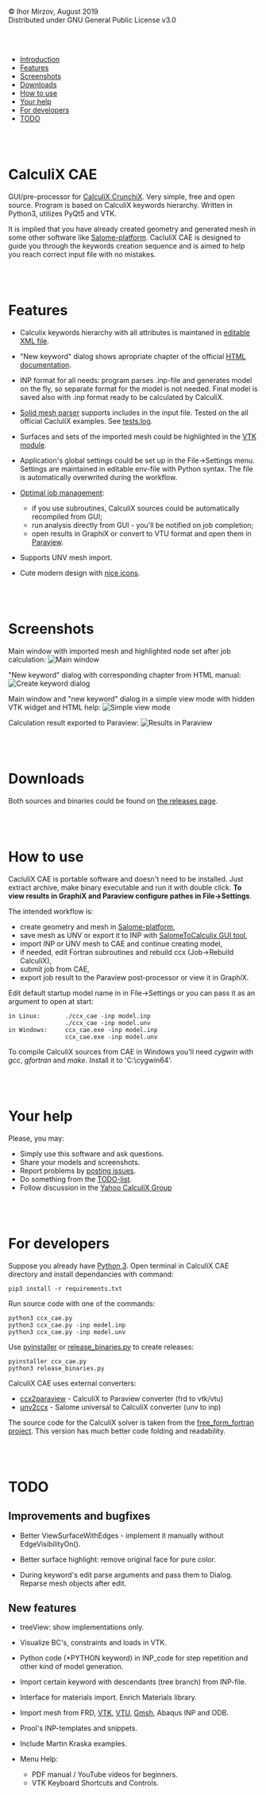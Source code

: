 © Ihor Mirzov, August 2019  
Distributed under GNU General Public License v3.0

<br/><br/>



- [Introduction](#calculix-cae)
- [Features](#features)
- [Screenshots](#screenshots)
- [Downloads](#downloads)
- [How to use](#how-to-use)
- [Your help](#your-help)
- [For developers](#for-developers)
- [TODO](#todo)

<br/><br/>



# CalculiX CAE

GUI/pre-processor for [CalculiX CrunchiX](http://dhondt.de/). Very simple, free and open source. Program is based on CalculiX keywords hierarchy. Written in Python3, utilizes PyQt5 and VTK.

It is implied that you have already created geometry and generated mesh in some other software like [Salome-platform](https://www.salome-platform.org/). CacluliX CAE is designed to guide you through the keywords creation sequence and is aimed to help you reach correct input file with no mistakes.

<br/><br/>



# Features

- Calculix keywords hierarchy with all attributes is maintaned in [editable XML file](src/ccx_kom.xml).

- "New keyword" dialog shows apropriate chapter of the official [HTML documentation](doc).

- INP format for all needs: program parses .inp-file and generates model on the fly, so separate format for the model is not needed. Final model is saved also with .inp format ready to be calculated by CalculiX.

- [Solid mesh parser](src/ccx_mesh.py) supports includes in the input file. Tested on the all official CacluliX examples. See [tests.log](tests.log).

- Surfaces and sets of the imported mesh could be highlighted in the [VTK module](src/ccx_vtk.py).

- Application's global settings could be set up in the File->Settings menu. Settings are maintained in editable env-file with Python syntax. The file is automatically overwrited during the workflow.

- [Optimal job management](src/ccx_job.py):

    - if you use subroutines, CalculiX sources could be automatically recompiled from GUI;
    - run analysis directly from GUI - you'll be notified on job completion;
    - open results in GraphiX or convert to VTU format and open them in [Paraview](https://www.paraview.org).

- Supports UNV mesh import.

- Cute modern design with [nice icons](img).


<br/><br/>



# Screenshots

Main window with imported mesh and highlighted node set after job calculation:
![Main window](img/img_social.png "Main window")

"New keyword" dialog with corresponding chapter from HTML manual:
![Create keyword dialog](img/img_dialog.png "Create keyword dialog")

Main window and "new keyword" dialog in a simple view mode with hidden VTK widget and HTML help:
![Simple view mode](img/img_simple.png "Simple view mode")

Calculation result exported to Paraview:
![Results in Paraview](img/img_paraview.png "Results in Paraview")

<br/><br/>



# Downloads

Both sources and binaries could be found on [the releases page](https://github.com/imirzov/ccx_cae/releases).

<br/><br/>



# How to use

CacluliX CAE is portable software and doesn't need to be installed. Just extract archive, make binary executable and run it with double click. **To view results in GraphiX and Paraview configure pathes in File->Settings**.

The intended workflow is:

- create geometry and mesh in [Salome-platform](https://www.salome-platform.org/),
- save mesh as UNV or export it to INP with [SalomeToCalculix GUI tool](https://github.com/psicofil/SalomeToCalculix),
- import INP or UNV mesh to CAE and continue creating model,
- if needed, edit Fortran subroutines and rebuild ccx (Job->Rebuild CalculiX),
- submit job from CAE,
- export job result to the Paraview post-processor or view it in GraphiX.

Edit default startup model name in in File->Settings or you can pass it as an argument to open at start:

    in Linux:       ./ccx_cae -inp model.inp
                    ./ccx_cae -inp model.unv
    in Windows:     ccx_cae.exe -inp model.inp
                    ccx_cae.exe -inp model.unv

To compile CalculiX sources from CAE in Windows you'll need *cygwin* with *gcc*, *gfortran* and *make*. Install it to 'C:\\cygwin64'.

<br/><br/>



# Your help

Please, you may:

- Simply use this software and ask questions.
- Share your models and screenshots.
- Report problems by [posting issues](https://github.com/imirzov/ccx_cae/issues).
- Do something from the [TODO-list](#TODO).
- Follow discussion in the [Yahoo CalculiX Group](https://groups.yahoo.com/neo/groups/CALCULIX/conversations/topics/15616)

<br/><br/>



# For developers

Suppose you already have [Python 3](https://www.python.org/downloads/). Open terminal in CalculiX CAE directory and install dependancies with command:

    pip3 install -r requirements.txt

Run source code with one of the commands:

    python3 ccx_cae.py
    python3 ccx_cae.py -inp model.inp
    python3 ccx_cae.py -inp model.unv

Use [pyinstaller](https://www.pyinstaller.org/) or [release_binaries.py](release_binaries.py) to create releases:

    pyinstaller ccx_cae.py
    python3 release_binaries.py

CalculiX CAE uses external converters:

- [ccx2paraview](https://github.com/imirzov/ccx2paraview) - CalculiX to Paraview converter (frd to vtk/vtu)
- [unv2ccx](https://github.com/imirzov/unv2ccx) - Salome universal to CalculiX converter (unv to inp)

The source code for the CalculiX solver is taken from the [free_form_fortran project](https://github.com/imirzov/ccx_free_form_fortran). This version has much better code folding and readability.

<br/><br/>



# TODO

## Improvements and bugfixes

- Better ViewSurfaceWithEdges - implement it manually without EdgeVisibilityOn().

- Better surface highlight: remove original face for pure color.

- During keyword's edit parse arguments and pass them to Dialog. Reparse mesh objects after edit.

## New features

- treeView: show implementations only.

- Visualize BC's, constraints and loads in VTK.

- Python code (*PYTHON keyword) in INP_code for step repetition and other kind of model generation.

- Import certain keyword with descendants (tree branch) from INP-file.

- Interface for materials import. Enrich Materials library.

- Import mesh from FRD, [VTK](https://lorensen.github.io/VTKExamples/site/Python/IO/ReadLegacyUnstructuredGrid/), [VTU](https://lorensen.github.io/VTKExamples/site/Python/IO/ReadUnstructuredGrid/), [Gmsh](http://gmsh.info/), Abaqus INP and ODB.

- Prool's INP-templates and snippets.

- Include Martin Kraska examples.

- Menu Help:
    - PDF manual / YouTube videos for beginners.
    - VTK Keyboard Shortcuts and Controls.
